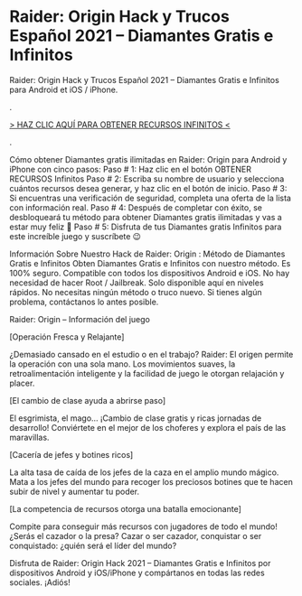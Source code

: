 # Raider: Origin Hack y Trucos Español 2021 – Diamantes Gratis e Infinitos
Raider: Origin Hack y Trucos Español 2021 – Diamantes Gratis e Infinitos para Android et iOS / iPhone.

 
.

[> HAZ CLIC AQUÍ PARA OBTENER RECURSOS INFINITOS <](https://hadesjuegos.com/raider-origin-hack-y-trucos-espanol-2021-diamantes-gratis-e-infinitos/)

.
 

Cómo obtener Diamantes gratis ilimitadas en Raider: Origin para Android y iPhone con cinco pasos:
Paso # 1: Haz clic en el botón OBTENER RECURSOS Infinitos
Paso # 2: Escriba su nombre de usuario y selecciona cuántos recursos desea generar, y haz clic en el botón de inicio.
Paso # 3: Si encuentras una verificación de seguridad, completa una oferta de la lista con información real.
Paso # 4: Después de completar con éxito, se desbloqueará tu método para obtener Diamantes gratis ilimitadas y vas a estar muy feliz 🙂
Paso # 5: Disfruta de tus Diamantes gratis Infinitos para este increíble juego y suscríbete 😉
 

Información Sobre Nuestro Hack de Raider: Origin : Método de Diamantes Gratis e Infinitos
Obten Diamantes Gratis e Infinitos con nuestro método.
Es 100% seguro.
Compatible con todos los dispositivos Android e iOS.
No hay necesidad de hacer Root / Jailbreak.
Solo disponible aquí en niveles rápidos.
No necesitas ningún método o truco nuevo.
Si tienes algún problema, contáctanos lo antes posible.
 

Raider: Origin – Información del juego
 

[Operación Fresca y Relajante]

¿Demasiado cansado en el estudio o en el trabajo? Raider: El origen permite la operación con una sola mano. Los movimientos suaves, la retroalimentación inteligente y la facilidad de juego le otorgan relajación y placer.

[El cambio de clase ayuda a abrirse paso]

El esgrimista, el mago… ¡Cambio de clase gratis y ricas jornadas de desarrollo! Conviértete en el mejor de los choferes y explora el país de las maravillas.

[Cacería de jefes y botines ricos]

La alta tasa de caída de los jefes de la caza en el amplio mundo mágico. Mata a los jefes del mundo para recoger los preciosos botines que te hacen subir de nivel y aumentar tu poder.

[La competencia de recursos otorga una batalla emocionante]

Compite para conseguir más recursos con jugadores de todo el mundo! ¿Serás el cazador o la presa? Cazar o ser cazador, conquistar o ser conquistado: ¿quién será el líder del mundo?

 

Disfruta de Raider: Origin Hack 2021 – Diamantes Gratis e Infinitos por dispositivos Android y iOS/iPhone y compártanos en todas las redes sociales. ¡Adiós!
